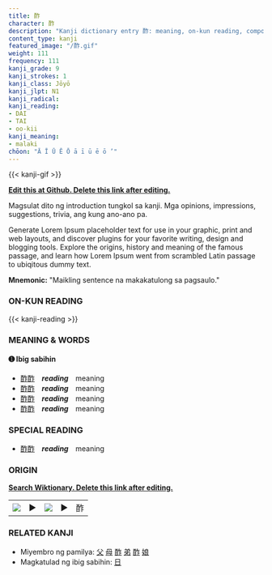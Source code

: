 ```yaml
---
title: 酢
character: 酢
description: "Kanji dictionary entry 酢: meaning, on-kun reading, compounds, origin, related kanji"
content_type: kanji
featured_image: "/酢.gif"
weight: 111
frequency: 111
kanji_grade: 9
kanji_strokes: 1
kanji_class: Jōyō
kanji_jlpt: N1
kanji_radical: 
kanji_reading: 
- DAI
- TAI
- oo-kii
kanji_meaning:
- malaki
chōon: "Ā Ī Ū Ē Ō ā ī ū ē ō ’"
---
```

[//]: # (Don't edit the line below. Kanji animated GIF code is automatically generated.)
{{< kanji-gif >}}

[//]: # (Edit below this line.)

**[Edit this at Github. Delete this link after editing.](https://github.com/tim0g/tim/tree/main/content/kanji/酢/index.md)**

Magsulat dito ng introduction tungkol sa kanji. Mga opinions, impressions, suggestions, trivia, ang kung ano-ano pa.

Generate Lorem Ipsum placeholder text for use in your graphic, print and web layouts, and discover plugins for your favorite writing, design and blogging tools. Explore the origins, history and meaning of the famous passage, and learn how Lorem Ipsum went from scrambled Latin passage to ubiqitous dummy text.
 
**Mnemonic:** "Maikling sentence na makakatulong sa pagsaulo."

### ON-KUN READING

[//]: # (Don't edit the line below. ON-KUN READING code is automatically generated.)
{{< kanji-reading >}}

### MEANING & WORDS

#### ➊ **Ibig sabihin**
  - [酢](../酢)[酢](../酢)　***reading***　meaning
  - [酢](../酢)[酢](../酢)　***reading***　meaning
  - [酢](../酢)[酢](../酢)　***reading***　meaning
  - [酢](../酢)[酢](../酢)　***reading***　meaning

### SPECIAL READING
  - [酢](../酢)[酢](../酢)　***reading***　meaning

### ORIGIN

**[Search Wiktionary. Delete this link after editing.](https://wiktionary.org/wiki/酢)**
<table class="kanji-table"><tr><td>
<img src="60px-酢-bronze.svg.png">
</td><td>▶</td><td>
<img src="60px-酢-oracle.svg.png">
</td><td>▶</td>
<td class="kanji-origin">酢</td>
</tr></table>

### RELATED KANJI
- Miyembro ng pamilya: [父](../父) [母](../母) [酢](../酢) [弟](../弟) [酢](../酢) [娘](../娘)
- Magkatulad ng ibig sabihin: [日](../日)
